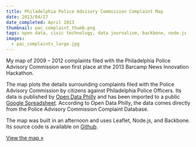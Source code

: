 ```yaml
---
title: Philadelphia Police Advisory Commission Complaint Map
date: 2013/04/27
date_completed: April 2013
thumbnail: pac_complaint_thumb.png
tags: open data, civic technology, data journalism, backbone, node.js
images:
  - pac_complaints_large.jpg
---
```


My map of 2009 &ndash; 2012 complaints filed with the Philadelphia Police Advisory Commission won first place at the 2013 Barcamp News Innovation Hackathon.

The map plots the details surrounding complaints filed with the Police Advisory Commission by citizens against Philadelphia Police Officers. Its data is published by [Open Data Philly](http://www.opendataphilly.org/opendata/resource/218/philadelphia-police-advisory-commission-complaints) and has been imported to a public [Google Spreadsheet](https://docs.google.com/spreadsheet/ccc?key=0Aii0ITjxvJ6fdFlPNHVINHY2dVhfODNsY2JWU0U0NHc&usp=sharing#gid=0). According to Open Data Philly, the data comes directly from the Police Advisory Commission Complaint Database.

The map was built in an afternoon and uses Leaflet, Node.js, and Backbone. Its source code is available on [Github](https://github.com/mdb/phl-pac-complaint-browser).

[View the map &raquo;](clapclapexcitement.s3-website-us-east-1.amazonaws.com/pac-complaint-browser/)

